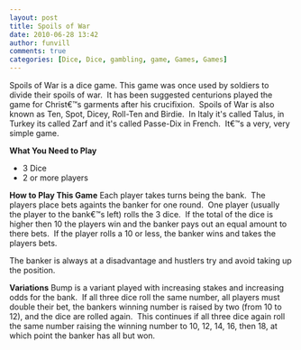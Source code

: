 ```yaml
---
layout: post
title: Spoils of War
date: 2010-06-28 13:42
author: funvill
comments: true
categories: [Dice, Dice, gambling, game, Games, Games]
---
```

Spoils of War is a dice game.
This game was once used by soldiers to divide their spoils of war.  It has been suggested centurions played the game for Christ€™s garments after his crucifixion.  Spoils of War is also known as Ten, Spot, Dicey, Roll-Ten and Birdie.  In Italy it's called Talus, in Turkey its called Zarf and it's called Passe-Dix in French.  It€™s a very, very simple game.

<strong>What You Need to Play</strong>
<ul>
	<li>3 Dice</li>
	<li>2 or more players</li>
</ul>
<strong>How to Play This Game</strong>
Each player takes turns being the bank.  The players place bets againts the banker for one round.  One player (usually the player to the bank€™s left) rolls the 3 dice.  If the total of the dice is higher then 10 the players win and the banker pays out an equal amount to there bets.  If the player rolls a 10 or less, the banker wins and takes the players bets.

The banker is always at a disadvantage and hustlers try and avoid taking up the position.

<strong>Variations</strong>
Bump is a variant played with increasing stakes and increasing odds for the bank.  If all three dice roll the same number, all players must double their bet, the bankers winning number is raised by two (from 10 to 12), and the dice are rolled again.  This continues if all three dice again roll the same number raising the winning number to 10, 12, 14, 16, then 18, at which point the banker has all but won.
